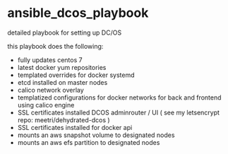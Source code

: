# ansible_dcos_playbook
detailed playbook for setting up DC/OS 

this playbook does the following:
- fully updates centos 7
- latest docker yum repositories
- templated overrides for docker systemd  
- etcd installed on master nodes
- calico network overlay
- templatized configurations for docker networks for back and frontend using calico engine
- SSL certificates installed DCOS adminrouter / UI  ( see my letsencrypt repo: meetri/dehydrated-dcos )
- SSL certificates installed for docker api
- mounts an aws snapshot volume to designated nodes
- mounts an aws efs partition to designated nodes
